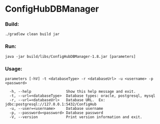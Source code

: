 # ConfigHubDBManager

### Build:
`./gradlew clean build jar`

### Run:
`java -jar build/libs/ConfigHubDBManager-1.8.jar [parameters]`

### Usage: 
`parameters [-hV] -t <databaseType> -r <databaseUrl> -u <username> -p <password>`

```
  -h, --help                Show this help message and exit.
  -t, --url=<databaseType>  Database types: oracle, postgresql, mysql
  -r, --url=<databaseUrl>   Database URL.  Ex: jdbc:postgresql://127.0.0.1:5432/ConfigHub
  -u, --user=<username>     Database username  
  -p, --password=<password> Database password
  -V, --version             Print version information and exit.
```
